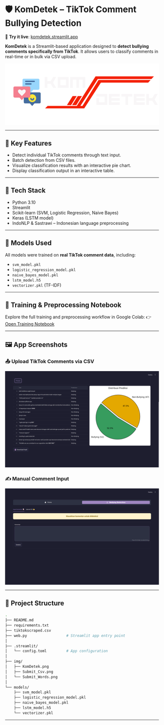 # 🛡️ KomDetek – TikTok Comment Bullying Detection

🔗 **Try it live**: [komdetek.streamlit.app](https://komdetek.streamlit.app/)

**KomDetek** is a Streamlit-based application designed to **detect bullying comments specifically from TikTok**. It allows users to classify comments in real-time or in bulk via CSV upload.

![KomDetek Logo](img/KomDetek.png)

---

## 🎯 Key Features

* Detect individual TikTok comments through text input.
* Batch detection from CSV files.
* Visualize classification results with an interactive pie chart.
* Display classification output in an interactive table.

---

## 🧰 Tech Stack

* Python 3.10
* Streamlit
* Scikit-learn (SVM, Logistic Regression, Naive Bayes)
* Keras (LSTM model)
* IndoNLP & Sastrawi – Indonesian language preprocessing

---

## 🧠 Models Used

All models were trained on **real TikTok comment data**, including:

* `svm_model.pkl`
* `logistic_regression_model.pkl`
* `naive_bayes_model.pkl`
* `lstm_model.h5`
* `vectorizer.pkl` (TF-IDF)

---

## 📓 Training & Preprocessing Notebook

Explore the full training and preprocessing workflow in Google Colab:
👉 [Open Training Notebook](https://colab.research.google.com/drive/1QQB4o4Eqn4RObcmGNNvLlhokYGYVf7TS?usp=sharing)

---

## 🖼 App Screenshots

### 📤 Upload TikTok Comments via CSV

![Submit CSV](img/Submit_Csv.png)

### ✍️ Manual Comment Input

![Submit Manual](img/Submit_Words.png)

---

## 📁 Project Structure

```bash
.
├── README.md
├── requirements.txt
├── tiktokscraped.csv
├── web.py                  # Streamlit app entry point
│
├── .streamlit/
│   └── config.toml         # App configuration
│
├── img/
│   ├── KomDetek.png
│   ├── Submit_Csv.png
│   └── Submit_Words.png
│
└── models/
    ├── svm_model.pkl
    ├── logistic_regression_model.pkl
    ├── naive_bayes_model.pkl
    ├── lstm_model.h5
    └── vectorizer.pkl
```

---
